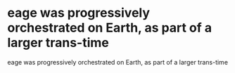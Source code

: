 # eage was progressively orchestrated on Earth, as part of a larger trans-time

eage was progressively orchestrated on Earth, as part of a larger trans-time